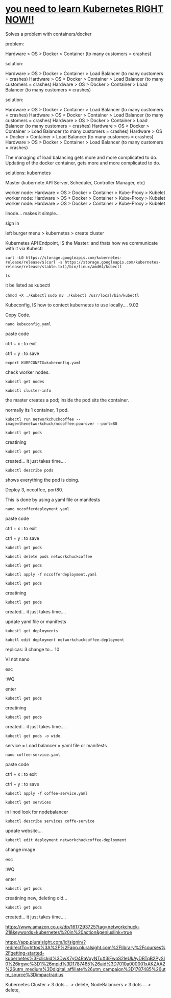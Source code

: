 # [you need to learn Kubernetes RIGHT NOW!!](https://www.youtube.com/watch?v=7bA0gTroJjw)

Solves a problem with containers/docker

problem:

Hardware > OS > Docker > Container (to many customers = crashes)

solution:

Hardware > OS > Docker > Container > Load Balancer (to many customers = crashes)
Hardware > OS > Docker > Container > Load Balancer (to many customers = crashes)
Hardware > OS > Docker > Container > Load Balancer (to many customers = crashes)

solution:

Hardware > OS > Docker > Container > Load Balancer (to many customers = crashes)
Hardware > OS > Docker > Container > Load Balancer (to many customers = crashes)
Hardware > OS > Docker > Container > Load Balancer (to many customers = crashes)
Hardware > OS > Docker > Container > Load Balancer (to many customers = crashes)
Hardware > OS > Docker > Container > Load Balancer (to many customers = crashes)
Hardware > OS > Docker > Container > Load Balancer (to many customers = crashes)

The managing of load balancing gets more and more complicated to do.
Updating of the docker container, gets more and more complicated to do.

solutions: kubernetes

Master (kubernete API Server, Scheduler, Controller Manager, etc)

worker node: Hardware > OS > Docker > Container > Kube-Proxy > Kubelet
worker node: Hardware > OS > Docker > Container > Kube-Proxy > Kubelet
worker node: Hardware > OS > Docker > Container > Kube-Proxy > Kubelet

linode... makes it simple...

sign in

left burger menu > kubernetes > create cluster

Kubernetes API Endpoint, IS the Master: and thats how we communicate with it via Kubectl

`curl -L0 https://storage.googleapis.com/kubernetes-release/release/$(curl -s https://storage.googleapis.com/kubernetes-release/release/stable.txt)/bin/linux/amd64/kubectl`

`ls`

it be listed as kubectl

`chmod +X ./kubectl`
`sudo mv ./kubectl /usr/local/bin/kubectl`

Kubeconfig, IS how to contect kubernetes to use locally.... 9.02

Copy Code.

`nano kubeconfig.yaml`

paste code

ctrl + x : to exit

ctrl + y : to save

`export KUBECONFIG=kubeconfig.yaml`

check worker nodes.

`kubectl get nodes`

`kubectl cluster-info`

the master creates a pod; inside the pod sits the container.

normally its 1 container, 1 pod.

`kubectl run networkchuckcoffee --image=thenetworkchuck/nccoffee:pourover --port=80`

`kubectl get pods`

creatining

`kubectl get pods`

created... it just takes time....

`kubectl describe pods`

shows everything the pod is doing.

Deploy 3, nccoffee, port80.

This is done by using a yaml file or manifests

`nano nccofferdeployment.yaml`

paste code

ctrl + x : to exit

ctrl + y : to save

`kubectl get pods`

`kubectl delete pods networkchuckcoffee`

`kubectl get pods`

`kubectl apply -f nccofferdeployment.yaml`

`kubectl get pods`

creatining

`kubectl get pods`

created... it just takes time....

update yaml file or manifests

`kubestl get deployments`

`kubctl edit deployment networkchuckcoffee-deployment`

replicas: 3 change to... 10

VI not nano

esc

:WQ

enter

`kubectl get pods`

creatining

`kubectl get pods`

created... it just takes time....

`kubectl get pods -o wide`

service = Load balancer = yaml file or manifests

`nano coffee-service.yaml`

paste code

ctrl + x : to exit

ctrl + y : to save

`kubectl apply -f coffee-service.yaml`

`kubectl get services`

in linod look for nodebalancer

`kubectl describe services coffe-service`

update website....

`kubectl edit deployment networkchuckcoffee-deployment`

change image

esc

:WQ

enter

`kubectl get pods`

creatining new, deleting old...

`kubectl get pods`

created... it just takes time....

https://www.amazon.co.uk/dp/1617293725?tag=networkchuck-21&keywords=kubernetes%20in%20action&geniuslink=true

https://app.pluralsight.com/id/signin/?redirectTo=https%3A%2F%2Fapp.pluralsight.com%2Flibrary%2Fcourses%2Fgetting-started-kubernetes%3Fclickid%3DwX7yO4RaVxyNTuX3iFwoS2IeUkAyDBTqB2PySI0%26irgwc%3D1%26mpid%3D1787485%26aid%3D7010a000001xAKZAA2%26utm_medium%3Ddigital_affiliate%26utm_campaign%3D1787485%26utm_source%3Dimpactradius

Kubernetes Cluster > 3 dots ... > delete,
NodeBalancers > 3 dots ... > delete,